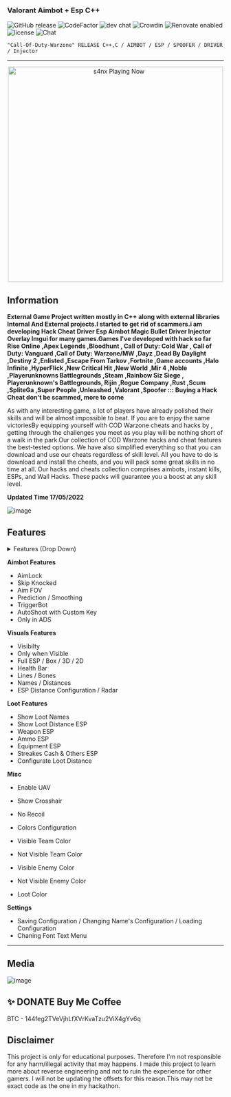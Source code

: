 ###  Valorant Aimbot + Esp C++ 
![GitHub release](https://img.shields.io/github/release/ppy/osu.svg)
![CodeFactor](https://www.codefactor.io/repository/github/ppy/osu/badge)
![dev chat](https://discordapp.com/api/guilds/188630481301012481/widget.png?style=shield)
![Crowdin](https://d322cqt584bo4o.cloudfront.net/osu-web/localized.svg)
![Renovate enabled](https://img.shields.io/badge/renovate-enabled-brightgreen.svg)
![license](https://img.shields.io/github/license/mashape/apistatus.svg)
![Chat](https://badges.gitter.im/awesome-twitter-bots/Lobby.svg)

```sh-session
"Call-Of-Duty-Warzone" RELEASE C++,C / AIMBOT / ESP / SPOOFER / DRIVER / Injector
```
***
<p align="center">
   <img src="https://readme-spotify-status-rho.vercel.app/api/run-spotify-status.py" alt="s4nx Playing Now" width="500" />
<p align="center">

## Information
**External Game Project written mostly in C++ along with external libraries Internal And External projects.I started to get rid of scammers.i am developing Hack Cheat Driver Esp Aimbot Magic Bullet Driver Injector Overlay Imgui for many games.Games I've developed with hack so far Rise Online ,Apex Legends ,Bloodhunt , Call of Duty: Cold War , Call of Duty: Vanguard ,Call of Duty: Warzone/MW ,Dayz ,Dead By Daylight ,Destiny 2 ,Enlisted ,Escape From Tarkov ,Fortnite ,Game accounts ,Halo Infinite ,HyperFlick ,New Critical Hit ,New World ,Mir 4 ,Noble ,Playerunknowns Battlegrounds ,Steam ,Rainbow Siz Siege , Playerunknown's Battlegrounds, Rijin ,Rogue Company ,Rust ,Scum ,SpliteGa ,Super People ,Unleashed ,Valorant ,Spoofer ::: Buying a Hack Cheat don't be scammed, more to come**

As with any interesting game, a lot of players have already polished their skills and will be almost impossible to beat. If you are to enjoy the same victoriesBy equipping yourself with COD Warzone cheats and hacks by , getting through the challenges you meet as you play will be nothing short of a walk in the park.Our collection of COD Warzone hacks and cheat features the best-tested options. We have also simplified everything so that you can download and use our cheats regardless of skill level. All you have to do is download and install the cheats, and you will pack some great skills in no time at all. Our hacks and cheats collection comprises aimbots, instant kills, ESPs, and Wall Hacks. These packs will guarantee you a boost at any skill level. 

**Updated Time 17/05/2022**



![image](https://user-images.githubusercontent.com/105746452/169065636-386abbe7-0a14-4c2a-a3e7-ee1ac4045c41.png)
## Features
<details>
<summary>Features (Drop Down)</summary>
  
* **AIMBOT**
  
* **ESP**
  
* **SPOOFER** 

* **DRIVER**

*  **INJECTOR**
  </details>

**Aimbot Features**

* AimLock
* Skip Knocked
* Aim FOV
* Prediction / Smoothing
* TriggerBot
* AutoShoot with Custom Key
* Only in ADS

**Visuals Features**

* Visibilty
* Only when Visible
* Full ESP / Box / 3D / 2D
* Health Bar
* Lines / Bones
* Names / Distances
* ESP Distance Configuration / Radar

**Loot Features**

* Show Loot Names
* Show Loot Distance ESP
* Weapon ESP
* Ammo ESP
* Equipment ESP
* Streakes Cash & Others ESP
* Configurate Loot Distance

**Misc**

* Enable UAV
* Show Crosshair
* No Recoil
* Colors Configuration

* Visible Team Color
* Not Visible Team Color
* Visible Enemy Color
* Not Visible Enemy Color
* Loot Color

**Settings**

* Saving Configuration / Changing Name's Configuration / Loading Configuration
* Chaning Font Text Menu
***

## Media 
![image](https://user-images.githubusercontent.com/105746452/169065773-160f9a6d-253d-46e6-b874-70c6ed96087a.png)



## ✨ DONATE Buy Me Coffee

BTC - 144feg2TVeVjhLfXVrKvaTzu2ViX4gYv6q


## Disclaimer
This project is only for educational purposes. Therefore I'm not responsible for any harm/illegal activity that may happens. I made this project to learn more about reverse engineering and not to ruin the experience for other gamers. I will not be updating the offsets for this reason.This may not be exact code as the one in my hackathon.
